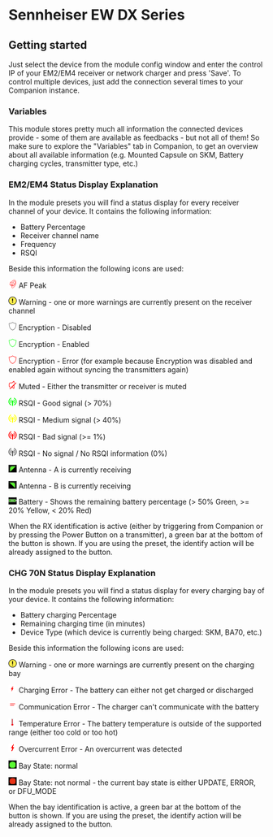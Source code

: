 # Sennheiser EW DX Series

## Getting started

Just select the device from the module config window and enter the control IP of your EM2/EM4 receiver or network charger and press 'Save'. To control multiple devices, just add the connection several times to your Companion instance.

### Variables

This module stores pretty much all information the connected devices provide - some of them are available as feedbacks - but not all of them! So make sure to explore the "Variables" tab in Companion, to get an overview about all available information (e.g. Mounted Capsule on SKM, Battery charging cycles, transmitter type, etc.)

### EM2/EM4 Status Display Explanation

In the module presets you will find a status display for every receiver channel of your device. It contains the following information:

- Battery Percentage
- Receiver channel name
- Frequency
- RSQI

Beside this information the following icons are used:

![AF Peak](https://github.com/bitfocus/companion-module-sennheiser-ewdx/blob/main/assets/icons/afpeak.png) AF Peak

![Warning](https://github.com/bitfocus/companion-module-sennheiser-ewdx/blob/main/assets/icons/warning.png) Warning - one or more warnings are currently present on the receiver channel

![Encryption Disabled](https://github.com/bitfocus/companion-module-sennheiser-ewdx/blob/main/assets/icons/encryption_disabled.png) Encryption - Disabled

![Encryption Enabled](https://github.com/bitfocus/companion-module-sennheiser-ewdx/blob/main/assets/icons/encryption_enabled.png) Encryption - Enabled

![Encryption Error](https://github.com/bitfocus/companion-module-sennheiser-ewdx/blob/main/assets/icons/encryption_error.png) Encryption - Error (for example because Encryption was disabled and enabled again without syncing the transmitters again)

![Mute](https://github.com/bitfocus/companion-module-sennheiser-ewdx/blob/main/assets/icons/mute.png) Muted - Either the transmitter or receiver is muted

![RSQI Green](https://github.com/bitfocus/companion-module-sennheiser-ewdx/blob/main/assets/icons/rsqi_green.png) RSQI - Good signal (> 70%)

![RSQI Yellow](https://github.com/bitfocus/companion-module-sennheiser-ewdx/blob/main/assets/icons/rsqi_yellow.png) RSQI - Medium signal (> 40%)

![RSQI Red](https://github.com/bitfocus/companion-module-sennheiser-ewdx/blob/main/assets/icons/rsqi_red.png) RSQI - Bad signal (>= 1%)

![RSQI Grey](https://github.com/bitfocus/companion-module-sennheiser-ewdx/blob/main/assets/icons/rsqi_grey.png) RSQI - No signal / No RSQI information (0%)

![Ant A](https://github.com/bitfocus/companion-module-sennheiser-ewdx/blob/main/assets/icons/ant_a.png) Antenna - A is currently receiving

![Ant B](https://github.com/bitfocus/companion-module-sennheiser-ewdx/blob/main/assets/icons/ant_b.png) Antenna - B is currently receiving

![Battery](https://github.com/bitfocus/companion-module-sennheiser-ewdx/blob/main/assets/icons/battery_green.png) Battery - Shows the remaining battery percentage (> 50% Green, >= 20% Yellow, < 20% Red)

When the RX identification is active (either by triggering from Companion or by pressing the Power Button on a transmitter), a green bar at the bottom of the button is shown. If you are using the preset, the identify action will be already assigned to the button.

### CHG 70N Status Display Explanation

In the module presets you will find a status display for every charging bay of your device. It contains the following information:

- Battery charging Percentage
- Remaining charging time (in minutes)
- Device Type (which device is currently being charged: SKM, BA70, etc.)

Beside this information the following icons are used:

![Warning](https://github.com/bitfocus/companion-module-sennheiser-ewdx/blob/main/assets/icons/warning.png) Warning - one or more warnings are currently present on the charging bay

![Charging Error](https://github.com/bitfocus/companion-module-sennheiser-ewdx/blob/main/assets/icons/charging_error.png) Charging Error - The battery can either not get charged or discharged

![Communication Error](https://github.com/bitfocus/companion-module-sennheiser-ewdx/blob/main/assets/icons/communication_error.png) Communication Error - The charger can't communicate with the battery

![Temperature Error](https://github.com/bitfocus/companion-module-sennheiser-ewdx/blob/main/assets/icons/temperature_error.png) Temperature Error - The battery temperature is outside of the supported range (either too cold or too hot)

![Overcurrent Error](https://github.com/bitfocus/companion-module-sennheiser-ewdx/blob/main/assets/icons/overcurrent_error.png) Overcurrent Error - An overcurrent was detected

![Green Dot](https://github.com/bitfocus/companion-module-sennheiser-ewdx/blob/main/assets/icons/dot_green.png) Bay State: normal

![Red Dot](https://github.com/bitfocus/companion-module-sennheiser-ewdx/blob/main/assets/icons/dot_red.png) Bay State: not normal - the current bay state is either UPDATE, ERROR, or DFU_MODE

When the bay identification is active, a green bar at the bottom of the button is shown. If you are using the preset, the identify action will be already assigned to the button.
